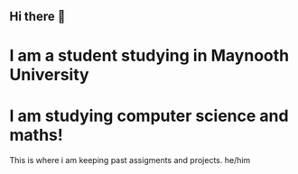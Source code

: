## Hi there 👋
# I am a student studying in Maynooth University
# I am studying computer science and maths!

This is where i am keeping past assigments and projects.
he/him

<!--
**KaiTheHuman/KaiTheHuman** is a ✨ _special_ ✨ repository because its `README.md` (this file) appears on your GitHub profile.

Here are some ideas to get you started:

- 🔭 I’m currently working on ...
- 🌱 I’m currently learning ...
- 👯 I’m looking to collaborate on ...
- 🤔 I’m looking for help with ...
- 💬 Ask me about ...
- 📫 How to reach me: ...
- 😄 Pronouns: ...
- ⚡ Fun fact: ...
-->

